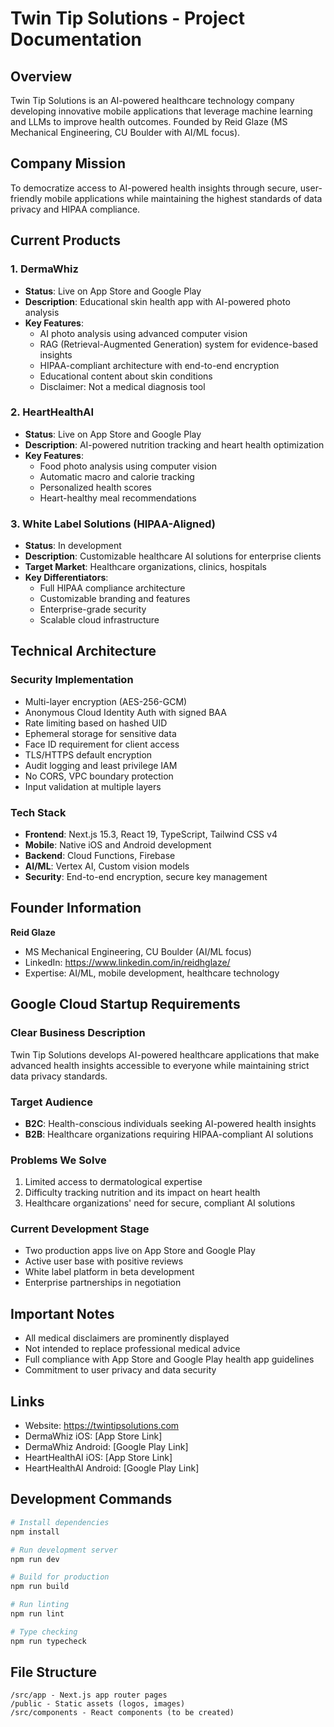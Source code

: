 # Twin Tip Solutions - Project Documentation

## Overview
Twin Tip Solutions is an AI-powered healthcare technology company developing innovative mobile applications that leverage machine learning and LLMs to improve health outcomes. Founded by Reid Glaze (MS Mechanical Engineering, CU Boulder with AI/ML focus).

## Company Mission
To democratize access to AI-powered health insights through secure, user-friendly mobile applications while maintaining the highest standards of data privacy and HIPAA compliance.

## Current Products

### 1. DermaWhiz
- **Status**: Live on App Store and Google Play
- **Description**: Educational skin health app with AI-powered photo analysis
- **Key Features**:
  - AI photo analysis using advanced computer vision
  - RAG (Retrieval-Augmented Generation) system for evidence-based insights
  - HIPAA-compliant architecture with end-to-end encryption
  - Educational content about skin conditions
  - Disclaimer: Not a medical diagnosis tool

### 2. HeartHealthAI  
- **Status**: Live on App Store and Google Play
- **Description**: AI-powered nutrition tracking and heart health optimization
- **Key Features**:
  - Food photo analysis using computer vision
  - Automatic macro and calorie tracking
  - Personalized health scores
  - Heart-healthy meal recommendations

### 3. White Label Solutions (HIPAA-Aligned)
- **Status**: In development
- **Description**: Customizable healthcare AI solutions for enterprise clients
- **Target Market**: Healthcare organizations, clinics, hospitals
- **Key Differentiators**:
  - Full HIPAA compliance architecture
  - Customizable branding and features
  - Enterprise-grade security
  - Scalable cloud infrastructure

## Technical Architecture

### Security Implementation
- Multi-layer encryption (AES-256-GCM)
- Anonymous Cloud Identity Auth with signed BAA
- Rate limiting based on hashed UID
- Ephemeral storage for sensitive data
- Face ID requirement for client access
- TLS/HTTPS default encryption
- Audit logging and least privilege IAM
- No CORS, VPC boundary protection
- Input validation at multiple layers

### Tech Stack
- **Frontend**: Next.js 15.3, React 19, TypeScript, Tailwind CSS v4
- **Mobile**: Native iOS and Android development
- **Backend**: Cloud Functions, Firebase
- **AI/ML**: Vertex AI, Custom vision models
- **Security**: End-to-end encryption, secure key management

## Founder Information
**Reid Glaze**
- MS Mechanical Engineering, CU Boulder (AI/ML focus)
- LinkedIn: https://www.linkedin.com/in/reidhglaze/
- Expertise: AI/ML, mobile development, healthcare technology

## Google Cloud Startup Requirements

### Clear Business Description
Twin Tip Solutions develops AI-powered healthcare applications that make advanced health insights accessible to everyone while maintaining strict data privacy standards.

### Target Audience
- **B2C**: Health-conscious individuals seeking AI-powered health insights
- **B2B**: Healthcare organizations requiring HIPAA-compliant AI solutions

### Problems We Solve
1. Limited access to dermatological expertise
2. Difficulty tracking nutrition and its impact on heart health
3. Healthcare organizations' need for secure, compliant AI solutions

### Current Development Stage
- Two production apps live on App Store and Google Play
- Active user base with positive reviews
- White label platform in beta development
- Enterprise partnerships in negotiation

## Important Notes
- All medical disclaimers are prominently displayed
- Not intended to replace professional medical advice
- Full compliance with App Store and Google Play health app guidelines
- Commitment to user privacy and data security

## Links
- Website: https://twintipsolutions.com
- DermaWhiz iOS: [App Store Link]
- DermaWhiz Android: [Google Play Link]
- HeartHealthAI iOS: [App Store Link]
- HeartHealthAI Android: [Google Play Link]

## Development Commands
```bash
# Install dependencies
npm install

# Run development server
npm run dev

# Build for production
npm run build

# Run linting
npm run lint

# Type checking
npm run typecheck
```

## File Structure
```
/src/app - Next.js app router pages
/public - Static assets (logos, images)
/src/components - React components (to be created)
```